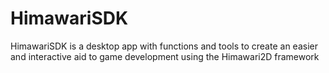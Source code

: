 # HimawariSDK

HimawariSDK is a desktop app with functions and tools to create an easier and interactive aid to game development using the Himawari2D framework

